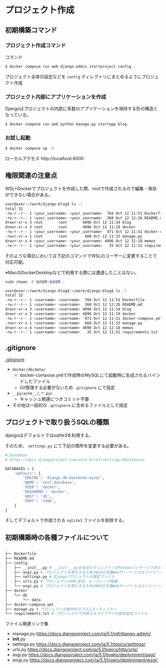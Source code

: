 # プロジェクト作成

## 初期構築コマンド

### プロジェクト作成コマンド

コマンド

```bash
$ docker compose run web django-admin startproject config .
```

プロジェクト全体の設定などを `config` ディレクトリにまとめるようにプロジェクト作成

### プロジェクト内部にアプリケーションを作成

Djangoはプロジェクトの内部に多数のアプリケーションを保持する形の構造となっている。

```bash
$ docker compose run web python manage.py startapp blog
```

### お試し起動

```bash
$ docker compose up -d
```

ローカルアクセス
http://localhost:8000

## 権限関連の注意点

WSL+Dockerでプロジェクトを作成した際、rootで作成されるので編集・保存ができない場合がある。

```bash
user@user:~/work/django-blog$ ls -l
total 32
-rw-r--r-- 1 <your_username> <your_username>  784 Oct 12 11:53 Dockerfile
-rw-r--r-- 1 <your_username> <your_username>  360 Oct 12 12:26 README.md
drwxr-xr-x 3 root       root       4096 Oct 12 11:34 blog
drwxr-xr-x 3 root       root       4096 Oct 12 11:19 docker
-rw-r--r-- 1 <your_username> <your_username>  971 Oct 12 11:31 docker-compose.yml
-rwxr-xr-x 1 root       root        660 Oct 12 11:33 manage.py
drwxr-xr-x 4 <your_username> <your_username> 4096 Oct 12 12:18 memos
-rw-r--r-- 1 <your_username> <your_username>   35 Oct 12 11:52 requirements.txt
```

そのような場合においては下記のコマンドでWSLのユーザーに変更することで対応可能。

※MacのDockerDesktopなどで利用する際には遭遇したことはない。

```bash
sudo chown -R $USER:$USER .

user@user:~/work/django-blog$:~/work/django-blog$ ls -l
total 32
-rw-r--r-- 1 <username> <username>  784 Oct 12 11:53 Dockerfile
-rw-r--r-- 1 <username> <username>  360 Oct 12 12:26 README.md
drwxr-xr-x 3 <username> <username> 4096 Oct 12 11:34 blog
drwxr-xr-x 3 <username> <username> 4096 Oct 12 11:19 docker
-rw-r--r-- 1 <username> <username>  971 Oct 12 11:31 docker-compose.yml
-rwxr-xr-x 1 <username> <username>  660 Oct 12 11:33 manage.py
drwxr-xr-x 4 <username> <username> 4096 Oct 12 12:18 memos
-rw-r--r-- 1 <username> <username>   35 Oct 12 11:52 requirements.txt
```

## .gitignore

[.gitignore](../../.gitignore)

- `docker/db/data/`
  - docker-compose.ymlで作成時のMySQLにて起動時に生成されるバインドしたファイル
  - Git管理する必要がないため `.gitignore` にて指定
- `__pycache__/`, `*.pyc`
  - キャッシュ関連につきコミット不要
- その他は一般的な `.gitignore` に含めるファイルとして指定

## プロジェクトで取り扱うSQLの種類

djangoはデフォルトではsqlite3を利用する。

そのため、 `settings.py` にて下記の箇所を変更する必要がある。

```python
# Database
# https://docs.djangoproject.com/en/5.0/ref/settings/#databases

DATABASES = {
    'default': {
        'ENGINE': 'django.db.backends.mysql',
        'NAME': 'test_database',
        'USER': 'docker',
        'PASSWORD': 'docker',
        'HOST': 'db',
        'PORT': '3306',
    }
}
```

そしてデフォルトで作成される `sqlite3` ファイルを削除する。

## 初期構築時の各種ファイルについて

```bash
.
├── Dockerfile
├── README.md
├── config
│   ├── __init__.py # __init__.pyを含めたディレクトリがPythonパッケージであることを認識できる
│   ├── asgi.py # プロジェクトを実行するためのASGI互換Webサーバーとのエントリーポイント
│   ├── settings.py # Djangoプロジェクトの設定ファイル
│   ├── urls.py # プロジェクトのURL宣言、ルーティング関連
│   └── wsgi.py # プロジェクトを実行するためのWSGI互換Webサーバーとのエントリーポイント
├── docker
│   └── db
│       └── data
├── docker-compose.yml
├── manage.py # プロジェクトの操作を行うCLIユーティリティ
└── requirements.txt # プロジェクトで利用するライブラリの設定記述ファイル
```

ファイル関連リンク集
- manage.py https://docs.djangoproject.com/ja/5.1/ref/django-admin/
- __init__.py
- settings.py https://docs.djangoproject.com/ja/5.1/topics/settings/
- urls.py https://docs.djangoproject.com/ja/5.1/topics/http/urls/
- asgi.py https://docs.djangoproject.com/ja/5.1/howto/deployment/asgi/
- wsgi.py https://docs.djangoproject.com/ja/5.1/howto/deployment/wsgi/